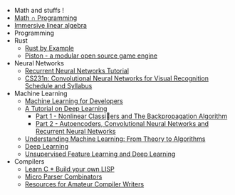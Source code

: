  * Math and stuffs !
  * [Math ∩ Programming](http://jeremykun.com/main-content/)
  * [Immersive linear algebra](http://immersivemath.com/ila/index.htm)
 * Programming
  * Rust
    * [Rust by Example](http://rustbyexample.com)
    * [Piston - a modular open source game engine](http://www.piston.rs/)
  * Neural Networks
    * [Recurrent Neural Networks Tutorial](http://www.wildml.com/2015/09/recurrent-neural-networks-tutorial-part-1-introduction-to-rnns/)
    * [CS231n: Convolutional Neural Networks for Visual Recognition
Schedule and Syllabus](http://cs231n.stanford.edu/syllabus.htm)
  * Machine Learning
    * [Machine Learning for Developers](http://xyclade.github.io/MachineLearning/)
    * [A Tutorial on Deep Learning](http://www.trivedigaurav.com/blog/quoc-les-lectures-on-deep-learning/)
      * [Part 1 - Nonlinear Classiers and The Backpropagation Algorithm](http://www-cs.stanford.edu/~quocle/tutorial1.pdf)
      * [Part 2 - Autoencoders, Convolutional Neural Networks and Recurrent Neural Networks](http://www-cs.stanford.edu/~quocle/tutorial2.pdf)
    * [Understanding Machine Learning: From Theory to Algorithms](http://www.cs.huji.ac.il/~shais/UnderstandingMachineLearning/copy.html)
    * [Deep Learning](http://goodfeli.github.io/dlbook/)
    * [Unsupervised Feature Learning and Deep Learning](http://ufldl.stanford.edu/wiki/index.php/UFLDL_Tutorial)
  * Compilers
    * [Learn C * Build your own LISP](http://www.buildyourownlisp.com/)
    * [Micro Parser Combinators](https://github.com/orangeduck/mpc)
    * [Resources for Amateur Compiler Writers](http://c9x.me/comp-bib/)
